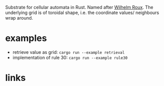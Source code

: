 Substrate for cellular automata in Rust.
Named after [Wilhelm Roux](https://en.wikipedia.org/wiki/Wilhelm_Roux).
The underlying grid is of toroidal shape, i.e. the coordinate values/
neighbours wrap around.

# examples
* retrieve value as grid: `cargo run --example retrieval`
* implementation of rule 30: `cargo run --example rule30`

# links
